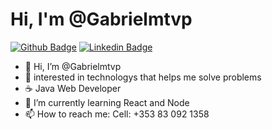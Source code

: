 
# Hi, I'm @Gabrielmtvp


[![Github Badge](https://img.shields.io/badge/-Github-000?style=flat-square&logo=Github&logoColor=white&link=https://github.com/Gabrielmtvp)](https://github.com/Gabrielmtvp)
[![Linkedin Badge](https://img.shields.io/badge/-LinkedIn-blue?style=flat-square&logo=Linkedin&logoColor=white&link=https://www.linkedin.com/in/gabrielpgomes/)](https://www.linkedin.com/in/gabrielpgomes/)

- 👋 Hi, I’m @Gabrielmtvp
- 👀 interested in technologys that helps me solve problems
- ☕️ Java Web Developer
- 🌱 I’m currently learning React and Node
- 📫 How to reach me: Cell: +353 83 092 1358

<!---
- 💞️ I’m looking to collaborate on ...
Gabrielmtvp/Gabrielmtvp is a ✨ special ✨ repository because its `README.md` (this file) appears on your GitHub profile.
You can click the Preview link to take a look at your changes.
--->
